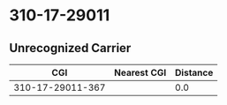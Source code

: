 # 310-17-29011
## Unrecognized Carrier


| CGI | Nearest CGI | Distance |
|-----|-------------|----------|
| 310-17-29011-367 |  | 0.0 |
